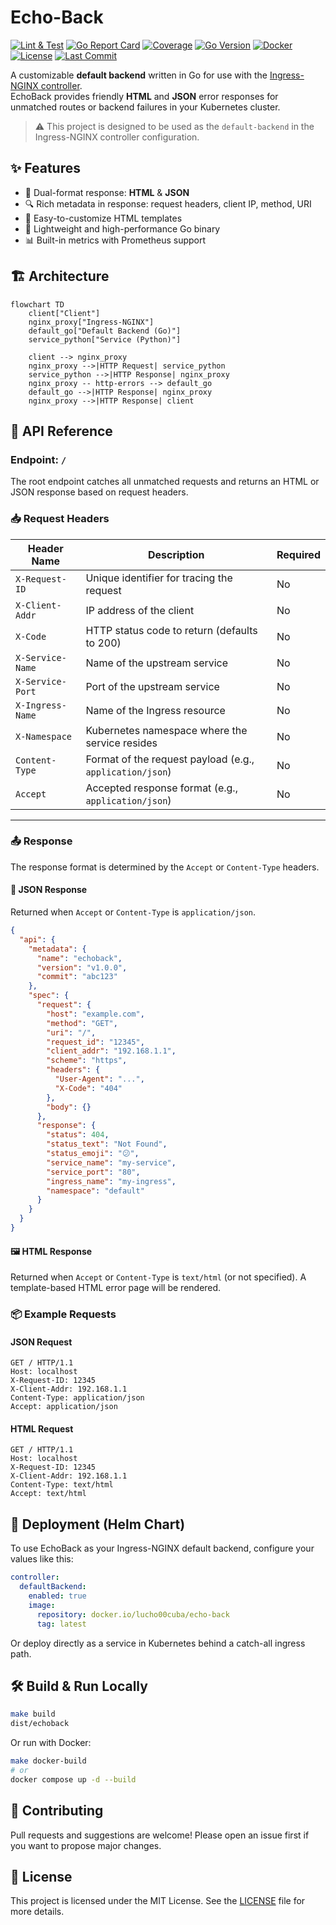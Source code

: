 # Echo-Back

[![Lint & Test](https://github.com/Lucho00Cuba/echo-back/actions/workflows/test-and-format.yaml/badge.svg)](https://github.com/Lucho00Cuba/echo-back/actions/workflows/test-and-format.yaml)
[![Go Report Card](https://goreportcard.com/badge/github.com/lucho00cuba/echo-back)](https://goreportcard.com/report/github.com/lucho00cuba/echo-back)
[![Coverage](https://codecov.io/gh/lucho00cuba/echo-back/branch/master/graph/badge.svg)](https://codecov.io/gh/lucho00cuba/echo-back)
[![Go Version](https://img.shields.io/github/go-mod/go-version/lucho00cuba/echo-back)](https://github.com/lucho00cuba/echo-back)
[![Docker](https://img.shields.io/docker/v/lucho00cuba/echo-back?label=docker&sort=semver)](https://hub.docker.com/r/lucho00cuba/echo-back)
[![License](https://img.shields.io/github/license/lucho00cuba/echo-back)](./LICENSE)
[![Last Commit](https://img.shields.io/github/last-commit/lucho00cuba/echo-back)](https://github.com/lucho00cuba/echo-back/commits/master)

A customizable **default backend** written in Go for use with the [Ingress-NGINX controller](https://kubernetes.github.io/ingress-nginx/).  
EchoBack provides friendly **HTML** and **JSON** error responses for unmatched routes or backend failures in your Kubernetes cluster.

> ⚠️ This project is designed to be used as the `default-backend` in the Ingress-NGINX controller configuration.

## ✨ Features
  
- 🧾 Dual-format response: **HTML** & **JSON**
- 🔍 Rich metadata in response: request headers, client IP, method, URI
- 🧩 Easy-to-customize HTML templates
- 🚀 Lightweight and high-performance Go binary
- 📊 Built-in metrics with Prometheus support

## 🏗️ Architecture

```mermaid
flowchart TD
    client["Client"]
    nginx_proxy["Ingress-NGINX"]
    default_go["Default Backend (Go)"]
    service_python["Service (Python)"]

    client --> nginx_proxy
    nginx_proxy -->|HTTP Request| service_python
    service_python -->|HTTP Response| nginx_proxy
    nginx_proxy -- http-errors --> default_go
    default_go -->|HTTP Response| nginx_proxy
    nginx_proxy -->|HTTP Response| client
```


## 📘 API Reference

### Endpoint: `/`

The root endpoint catches all unmatched requests and returns an HTML or JSON response based on request headers.

### 📥 Request Headers

| Header Name       | Description                                               | Required |
|-------------------|-----------------------------------------------------------|----------|
| `X-Request-ID`     | Unique identifier for tracing the request                | No       |
| `X-Client-Addr`    | IP address of the client                                 | No       |
| `X-Code`           | HTTP status code to return (defaults to 200)             | No       |
| `X-Service-Name`   | Name of the upstream service                             | No       |
| `X-Service-Port`   | Port of the upstream service                             | No       |
| `X-Ingress-Name`   | Name of the Ingress resource                             | No       |
| `X-Namespace`      | Kubernetes namespace where the service resides           | No       |
| `Content-Type`     | Format of the request payload (e.g., `application/json`) | No       |
| `Accept`           | Accepted response format (e.g., `application/json`)      | No       |

---

### 📤 Response

The response format is determined by the `Accept` or `Content-Type` headers.

#### 🧾 JSON Response

Returned when `Accept` or `Content-Type` is `application/json`.

```json
{
  "api": {
    "metadata": {
      "name": "echoback",
      "version": "v1.0.0",
      "commit": "abc123"
    },
    "spec": {
      "request": {
        "host": "example.com",
        "method": "GET",
        "uri": "/",
        "request_id": "12345",
        "client_addr": "192.168.1.1",
        "scheme": "https",
        "headers": {
          "User-Agent": "...",
          "X-Code": "404"
        },
        "body": {}
      },
      "response": {
        "status": 404,
        "status_text": "Not Found",
        "status_emoji": "😕",
        "service_name": "my-service",
        "service_port": "80",
        "ingress_name": "my-ingress",
        "namespace": "default"
      }
    }
  }
}
```

#### 🖼️ HTML Response

Returned when `Accept` or `Content-Type` is `text/html` (or not specified). A template-based HTML error page will be rendered.

### 📦 Example Requests

#### JSON Request

```
GET / HTTP/1.1
Host: localhost
X-Request-ID: 12345
X-Client-Addr: 192.168.1.1
Content-Type: application/json
Accept: application/json
```

#### HTML Request

```
GET / HTTP/1.1
Host: localhost
X-Request-ID: 12345
X-Client-Addr: 192.168.1.1
Content-Type: text/html
Accept: text/html
```

## 🚀 Deployment (Helm Chart)

To use EchoBack as your Ingress-NGINX default backend, configure your values like this:

```yaml
controller:
  defaultBackend:
    enabled: true
    image:
      repository: docker.io/lucho00cuba/echo-back
      tag: latest
```

Or deploy directly as a service in Kubernetes behind a catch-all ingress path.

## 🛠️ Build & Run Locally

```bash
make build
dist/echoback
```

Or run with Docker:

```bash
make docker-build
# or
docker compose up -d --build
```

## 🤝 Contributing

Pull requests and suggestions are welcome! Please open an issue first if you want to propose major changes.

## 📜 License

This project is licensed under the MIT License. See the [LICENSE](./LICENSE) file for more details.
